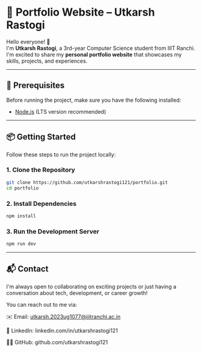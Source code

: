 # 🚀 Portfolio Website – Utkarsh Rastogi

Hello everyone! 👋  
I'm **Utkarsh Rastogi**, a 3rd-year Computer Science student from IIIT Ranchi.  
I'm excited to share my **personal portfolio website** that showcases my skills, projects, and experiences.

---

## 🧰 Prerequisites

Before running the project, make sure you have the following installed:

- [Node.js](https://nodejs.org/) (LTS version recommended)

---

## 📦 Getting Started

Follow these steps to run the project locally:

### 1. Clone the Repository

```bash
git clone https://github.com/utkarshrastogi121/portfolio.git
cd portfolio
```
### 2. Install Dependencies

```bash
npm install
```
### 3. Run the Development Server

```bash
npm run dev
```

---

## 📬 Contact
I'm always open to collaborating on exciting projects or just having a conversation about tech, development, or career growth!

You can reach out to me via:

✉️ Email: utkarsh.2023ug1077@iiitranchi.ac.in

💼 LinkedIn: linkedin.com/in/utkarshrastogi121

🧑‍💻 GitHub: github.com/utkarshrastogi121
